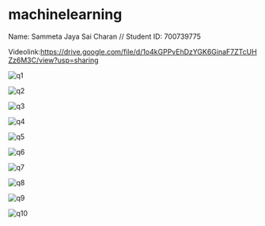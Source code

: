 # machinelearning
Name: Sammeta Jaya Sai Charan
//
Student ID: 700739775

Videolink:https://drive.google.com/file/d/1o4kGPPvEhDzYGK6GinaF7ZTcUHZz6M3C/view?usp=sharing

![q1](https://user-images.githubusercontent.com/65482523/213962458-cc01417f-d6bb-4b9f-ad43-030310339862.png)

![q2](https://user-images.githubusercontent.com/65482523/213962199-10864d2d-178e-425d-8735-6333ae04aa6d.png)

![q3](https://user-images.githubusercontent.com/65482523/213961345-83eb11ff-5aa5-4a51-b051-32a68ac33849.png)

![q4](https://user-images.githubusercontent.com/65482523/213961833-39aacd23-e315-44d0-8070-97240572537e.png)

![q5](https://user-images.githubusercontent.com/65482523/213961410-b3aa3efa-1898-4c3e-8788-e603bae739ae.png)

![q6](https://user-images.githubusercontent.com/65482523/213961426-791809b4-ec0b-4cd1-bd30-1bc8a6ec9563.png)

![q7](https://user-images.githubusercontent.com/65482523/213961450-bada37ea-25cc-4dde-b5b3-283601d082a3.png)

![q8](https://user-images.githubusercontent.com/65482523/213961470-0776e97c-8e8f-46f0-a326-480fa44c43c7.png)

![q9](https://user-images.githubusercontent.com/65482523/213961535-a843d3b4-fbf3-430f-9476-fd9459ad4069.png)

![q10](https://user-images.githubusercontent.com/65482523/213961564-43022bed-3465-4b0f-885d-4ca07fb73640.jpg)


